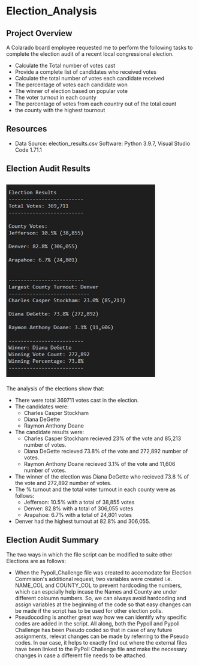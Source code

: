 # **Election_Analysis**

## Project Overview
A Colarado board employee requested me to perform the following tasks to complete the election audit of a recent local congressional election. 

- Calculate the Total number of votes cast
- Provide a complete list of candidates who received votes
- Calculate the total number of votes each candidate received
- The percentage of votes each candidate won
- The winner of election based on popular vote
- The voter turnout in each county
- The percentage of votes from each country out of the total count
- the county with the highest tournout
## Resources 
- Data Source: election_results.csv
Software: Python 3.9.7, Visual Studio Code 1.71.1

## Election Audit Results

![Analysis Results Snapshot](https://github.com/Manishthapa2022/Election_Analysis/blob/main/Resources/Pypoll_Challenge_VisualStudio_Output.png)
----
The analysis of the elections show that:
- There were total 369711 votes cast in the election.
- The candidates were:
  - Charles Casper Stockham
  - Diana DeGette
  - Raymon Anthony Doane
- The candidate results were:
  - Charles Casper Stockham recieved 23% of the vote and 85,213 number of votes.
  - Diana DeGette recieved 73.8% of the vote and 272,892  number of votes.
  - Raymon Anthony Doane recieved 3.1% of the vote and 11,606 number of votes.
- The winner of the election was Diana DeGette who recieved 73.8 % of the vote and 272,892 number of votes. 
- The % turnout and the total voter turnout in each county were as follows:
  - Jefferson: 10.5% with a total of 38,855 votes
  - Denver: 82.8% with a total of 306,055 votes
  - Arapahoe: 6.7% with a total of 24,801 votes
- Denver had the highest turnout at 82.8% and 306,055. 


## Election Audit Summary 

The two ways in which the file script can be modified to suite other Elections are as follows:

* When the Pypoll_Challenge file was created to accomodate for Election Commision's additional request, two variables were created i.e. NAME_COL and COUNTY_COL to prevent hardcoding the numbers, which can espcially help incase the Names and County are under different coloumn numbers. So, we can always avoid hardcoding and assign variables at the beginning of the code so that easy changes can be made if the script has to be used for other election polls. 
* Pseudocoding is another great way how we can identify why specific codes are added in the script. All along, both the Pypoll and Pypoll Challenge has been Pseudo coded so that in case of any future assignments, relevat changes can be made by referring to the Pseudo codes. In our case, it helps to exactly find out where the external files have been linked to the PyPoll Challenge file and make the necessary changes in case a different file needs to be attached. 

    

